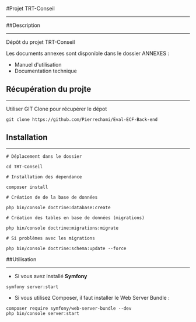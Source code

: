 #Projet TRT-Conseil 
***
##Description
***
Dépôt du projet TRT-Conseil

Les documents annexes sont disponible dans le dossier ANNEXES :
 - Manuel d'utilisation 
 - Documentation technique 

## Récupération du projte 
***
Utiliser GIT Clone pour récupérer le dépot

```
git clone https://github.com/Pierrechami/Eval-ECF-Back-end
```

## Installation
***
```
# Déplacement dans le dossier 

cd TRT-Conseil

# Installation des dependance

composer install

# Création de de la base de données 

php bin/console doctrine:database:create

# Création des tables en base de données (migrations)

php bin/console doctrine:migrations:migrate

# Si problèmes avec les migrations 

php bin/console doctrine:schema:update --force
 ```

##Utilisation
***
- Si vous avez installé **Symfony**

```
symfony server:start
```

- Si vous utilisez Composer, il faut installer le Web Server Bundle :

```
composer require symfony/web-server-bundle --dev
php bin/console server:start
```


